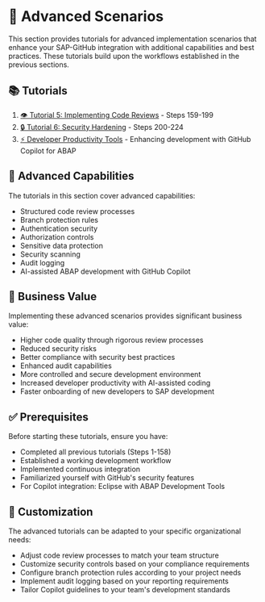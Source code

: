 # 🚀 Advanced Scenarios

This section provides tutorials for advanced implementation scenarios that enhance your SAP-GitHub integration with additional capabilities and best practices. These tutorials build upon the workflows established in the previous sections.

## 📚 Tutorials

1. [👁️ Tutorial 5: Implementing Code Reviews](./code-reviews.md) - Steps 159-199
2. [🔒 Tutorial 6: Security Hardening](./security-hardening.md) - Steps 200-224
3. [⚡ Developer Productivity Tools](./developer-productivity.md) - Enhancing development with GitHub Copilot for ABAP

## 🔋 Advanced Capabilities

The tutorials in this section cover advanced capabilities:

- Structured code review processes
- Branch protection rules
- Authentication security
- Authorization controls
- Sensitive data protection
- Security scanning
- Audit logging
- AI-assisted ABAP development with GitHub Copilot

## 💼 Business Value

Implementing these advanced scenarios provides significant business value:

- Higher code quality through rigorous review processes
- Reduced security risks
- Better compliance with security best practices
- Enhanced audit capabilities
- More controlled and secure development environment
- Increased developer productivity with AI-assisted coding
- Faster onboarding of new developers to SAP development

## ✅ Prerequisites

Before starting these tutorials, ensure you have:

- Completed all previous tutorials (Steps 1-158)
- Established a working development workflow
- Implemented continuous integration
- Familiarized yourself with GitHub's security features
- For Copilot integration: Eclipse with ABAP Development Tools

## 🔧 Customization

The advanced tutorials can be adapted to your specific organizational needs:

- Adjust code review processes to match your team structure
- Customize security controls based on your compliance requirements
- Configure branch protection rules according to your project needs
- Implement audit logging based on your reporting requirements
- Tailor Copilot guidelines to your team's development standards 
